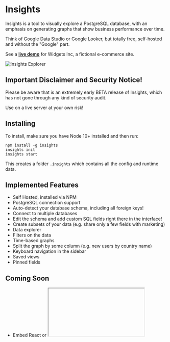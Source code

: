 # Insights

Insights is a tool to visually explore a PostgreSQL database, with an emphasis on generating graphs that show business performance over time.

Think of Google Data Studio or Google Looker, but totally free, self-hosted and without the "Google" part.

See a [**live demo**](https://demo.insights.sh/) for Widgets Inc, a fictional e-commerce site.

![Insights Explorer](https://user-images.githubusercontent.com/53387/74577340-e68a6000-4f8e-11ea-95bf-4682f545cc8f.png)

## Important Disclaimer and Security Notice!

Please be aware that is an extremely early BETA release of Insights, which has not gone through any kind of security audit.

Use on a live server at your own risk!

## Installing

To install, make sure you have Node 10+ installed and then run:

```
npm install -g insights
insights init
insights start
```

This creates a folder `.insights` which contains all the config and runtime data.

## Implemented Features

* Self Hosted, installed via NPM
* PostgreSQL connection support
* Auto-detect your database schema, including all foreign keys!
* Connect to multiple databases
* Edit the schema and add custom SQL fields right there in the interface!
* Create subsets of your data (e.g. share only a few fields with marketing)
* Data explorer
* Filters on the data
* Time-based graphs
* Split the graph by some column (e.g. new users by country name)
* Keyboard navigation in the sidebar
* Saved views
* Pinned fields


## Coming Soon

* Embed React or <iframe> components and get data through the insights API
* Decent mobile support
* Log in with your Google Account
* Manage users in the interface
* Access control for subsets
* PDF and XLSX exports
* Way more and better graphs
* View generated SQL
* Dashboards
* Multiple lines from different sources on one chart in the dashboard
* Plugins?


## Support

Insights is MIT-licensed Sponsorware. If you use it in your business, please [contribute](https://github.com/sponsors/mariusandra) towards its development!

To stay in touch and receive news when we release a significant update, [please sign up here](http://eepurl.com/gTlRkf).

You can also [follow me on Twitter](https://twitter.com/mariusandra) to receive the latest updates.
 

## Development

If you want to help with development, run these steps:

```sh
# 1. fork the repo in github

# 2. clone it
git clone git@github.com:<YOUR_NAME_HERE>/insights.git

# 3. install all dependencies
cd insights
yarn

# 4. start the app
yarn run init
yarn start

# 5. open http://localhost:3000/ and hack away
```
